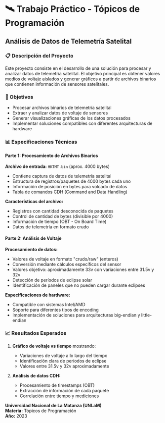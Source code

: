 # 🛰️ Trabajo Práctico - Tópicos de Programación
## Análisis de Datos de Telemetría Satelital

### 📋 Descripción del Proyecto

Este proyecto consiste en el desarrollo de una solución para procesar y analizar datos de telemetría satelital. El objetivo principal es obtener valores medios de voltaje aislados y generar gráficos a partir de archivos binarios que contienen información de sensores satelitales.

### 🎯 Objetivos

- Procesar archivos binarios de telemetría satelital
- Extraer y analizar datos de voltaje de sensores
- Generar visualizaciones gráficas de los datos procesados
- Implementar soluciones compatibles con diferentes arquitecturas de hardware

### 📊 Especificaciones Técnicas

#### Parte 1: Procesamiento de Archivos Binarios

**Archivo de entrada:** `HKTMT.bin` (aprox. 4000 bytes)
- Contiene captura de datos de telemetría satelital
- Estructura de registros/paquetes de 4000 bytes cada uno
- Información de posición en bytes para volcado de datos
- Tabla de comandos CDH (Command and Data Handling)

**Características del archivo:**
- Registros con cantidad desconocida de paquetes
- Control de cantidad de bytes (divisible por 4000)
- Información de tiempo (OBT - On Board Time)
- Datos de telemetría en formato crudo

#### Parte 2: Análisis de Voltaje

**Procesamiento de datos:**
- Valores de voltaje en formato "crudo/raw" (enteros)
- Conversión mediante cálculos específicos del sensor
- Valores objetivo: aproximadamente 33v con variaciones entre 31.5v y 32v
- Detección de períodos de eclipse solar
- Identificación de paneles que no pueden cargar durante eclipses

**Especificaciones de hardware:**
- Compatible con sistemas Intel/AMD
- Soporte para diferentes tipos de encoding
- Implementación de soluciones para arquitecturas big-endian y little-endian

### 📈 Resultados Esperados

1. **Gráfico de voltaje vs tiempo** mostrando:
   - Variaciones de voltaje a lo largo del tiempo
   - Identificación clara de períodos de eclipse
   - Valores entre 31.5v y 32v aproximadamente

2. **Análisis de datos CDH:**
   - Procesamiento de timestamps (OBT)
   - Extracción de información de cada paquete
   - Correlación entre tiempo y mediciones
  
**Universidad Nacional de La Matanza (UNLaM)**  
**Materia:** Tópicos de Programación  
**Año:** 2023
